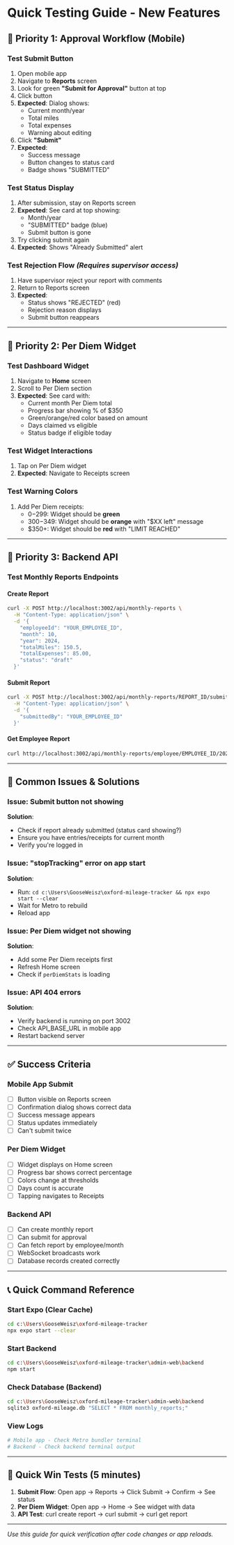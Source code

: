 # Quick Testing Guide - New Features

## 🎯 **Priority 1: Approval Workflow (Mobile)**

### **Test Submit Button**
1. Open mobile app
2. Navigate to **Reports** screen
3. Look for green **"Submit for Approval"** button at top
4. Click button
5. **Expected**: Dialog shows:
   - Current month/year
   - Total miles
   - Total expenses
   - Warning about editing
6. Click **"Submit"**
7. **Expected**: 
   - Success message
   - Button changes to status card
   - Badge shows "SUBMITTED"

### **Test Status Display**
1. After submission, stay on Reports screen
2. **Expected**: See card at top showing:
   - Month/year
   - "SUBMITTED" badge (blue)
   - Submit button is gone
3. Try clicking submit again
4. **Expected**: Shows "Already Submitted" alert

### **Test Rejection Flow** *(Requires supervisor access)*
1. Have supervisor reject your report with comments
2. Return to Reports screen
3. **Expected**:
   - Status shows "REJECTED" (red)
   - Rejection reason displays
   - Submit button reappears

---

## 🎯 **Priority 2: Per Diem Widget**

### **Test Dashboard Widget**
1. Navigate to **Home** screen
2. Scroll to Per Diem section
3. **Expected**: See card with:
   - Current month Per Diem total
   - Progress bar showing % of $350
   - Green/orange/red color based on amount
   - Days claimed vs eligible
   - Status badge if eligible today

### **Test Widget Interactions**
1. Tap on Per Diem widget
2. **Expected**: Navigate to Receipts screen

### **Test Warning Colors**
1. Add Per Diem receipts:
   - $0-$299: Widget should be **green**
   - $300-$349: Widget should be **orange** with "$XX left" message
   - $350+: Widget should be **red** with "LIMIT REACHED"

---

## 🎯 **Priority 3: Backend API**

### **Test Monthly Reports Endpoints**

#### **Create Report**
```bash
curl -X POST http://localhost:3002/api/monthly-reports \
  -H "Content-Type: application/json" \
  -d '{
    "employeeId": "YOUR_EMPLOYEE_ID",
    "month": 10,
    "year": 2024,
    "totalMiles": 150.5,
    "totalExpenses": 85.00,
    "status": "draft"
  }'
```

#### **Submit Report**
```bash
curl -X POST http://localhost:3002/api/monthly-reports/REPORT_ID/submit \
  -H "Content-Type: application/json" \
  -d '{
    "submittedBy": "YOUR_EMPLOYEE_ID"
  }'
```

#### **Get Employee Report**
```bash
curl http://localhost:3002/api/monthly-reports/employee/EMPLOYEE_ID/2024/10
```

---

## 🚫 **Common Issues & Solutions**

### **Issue: Submit button not showing**
**Solution**: 
- Check if report already submitted (status card showing?)
- Ensure you have entries/receipts for current month
- Verify you're logged in

### **Issue: "stopTracking" error on app start**
**Solution**:
- Run: `cd c:\Users\GooseWeisz\oxford-mileage-tracker && npx expo start --clear`
- Wait for Metro to rebuild
- Reload app

### **Issue: Per Diem widget not showing**
**Solution**:
- Add some Per Diem receipts first
- Refresh Home screen
- Check if `perDiemStats` is loading

### **Issue: API 404 errors**
**Solution**:
- Verify backend is running on port 3002
- Check API_BASE_URL in mobile app
- Restart backend server

---

## ✅ **Success Criteria**

### **Mobile App Submit**
- [ ] Button visible on Reports screen
- [ ] Confirmation dialog shows correct data
- [ ] Success message appears
- [ ] Status updates immediately
- [ ] Can't submit twice

### **Per Diem Widget**
- [ ] Widget displays on Home screen
- [ ] Progress bar shows correct percentage
- [ ] Colors change at thresholds
- [ ] Days count is accurate
- [ ] Tapping navigates to Receipts

### **Backend API**
- [ ] Can create monthly report
- [ ] Can submit for approval
- [ ] Can fetch report by employee/month
- [ ] WebSocket broadcasts work
- [ ] Database records created correctly

---

## 📞 **Quick Command Reference**

### **Start Expo (Clear Cache)**
```bash
cd c:\Users\GooseWeisz\oxford-mileage-tracker
npx expo start --clear
```

### **Start Backend**
```bash
cd c:\Users\GooseWeisz\oxford-mileage-tracker\admin-web\backend
npm start
```

### **Check Database (Backend)**
```bash
cd c:\Users\GooseWeisz\oxford-mileage-tracker\admin-web\backend
sqlite3 oxford-mileage.db "SELECT * FROM monthly_reports;"
```

### **View Logs**
```bash
# Mobile app - Check Metro bundler terminal
# Backend - Check backend terminal output
```

---

## 🎉 **Quick Win Tests** (5 minutes)

1. **Submit Flow**: Open app → Reports → Click Submit → Confirm → See status
2. **Per Diem Widget**: Open app → Home → See widget with data
3. **API Test**: curl create report → curl submit → curl get report

---

*Use this guide for quick verification after code changes or app reloads.*

